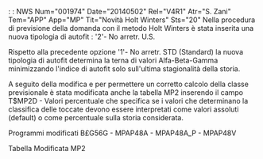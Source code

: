  :  : NWS Num="001974" Date="20140502" Rel="V4R1" Atr="S. Zani" Tem="APP" App="MP" Tit="Novità Holt Winters" Sts="20"
Nella procedura di previsione della domanda con il metodo Holt Winters
è stata inserita una nuova tipologia di autofit :  '2'- No arretr. U.S.

Rispetto alla precedente opzione '1'- No arretr. STD (Standard) la nuova tipologia di autofit determina la terna di valori Alfa-Beta-Gamma minimizzando
l'indice di autofit solo sull'ultima stagionalità della storia.

A seguito della modifica e per permettere un corretto calcolo della classe previsionale è stata modificata anche la tabella MP2 inserendo il campo T$MP2D - Valori percentuale che specifica se i valori che determinano la classifica delle toccate devono essere interpretati come valori assoluti (default) o come percentuale sulla storia considerata.

Programmi modificati
B£G56G - MPAP48A - MPAP48A_P - MPAP48V

Tabella Modificata
MP2

